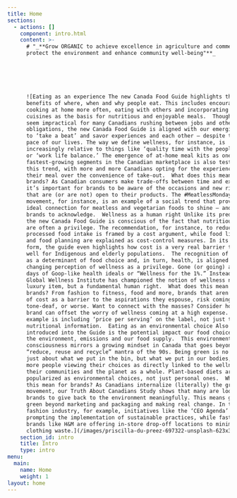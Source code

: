 ```yaml
---
title: Home
sections:
  - actions: []
    component: intro.html
    content: >-
      # "_**Grow ORGANIC to achieve excellence in agriculture and commerce,
      protect the environment and enhance community well-being"**_






      ![Eating as an experience The new Canada Food Guide highlights the
      benefits of where, when and why people eat. This includes encouraging
      cooking at home more often, eating with others and incorporating cultural
      cuisines as the basis for nutritious and enjoyable meals.  Though this may
      seem impractical for many Canadians rushing between jobs and other
      obligations, the new Canada Food Guide is aligned with our emerging desire
      to ‘take a beat’ and savor experiences and each other – despite the manic
      pace of our lives. The way we define wellness, for instance, is
      increasingly relative to things like ‘quality time with the people I love’
      or ‘work life balance.’ The emergence of at-home meal kits as one of the
      fastest-growing segments in the Canadian marketplace is also testament to
      this trend, with more and more Canadians opting for the experience of
      their meal over the convenience of take-out.  What does this mean for
      brands? As Canadian consumers make trade-offs between time and experience,
      it’s important for brands to be aware of the occasions and new rituals
      that are (or are not) open to their products. The #MeatlessMonday
      movement, for instance, is an example of a social trend that provides an
      ideal connection for meatless and vegetarian foods to shine – and for meat
      brands to acknowledge.  Wellness as a human right Unlike its predecessor,
      the new Canada Food Guide is conscious of the fact that nutritious choices
      are often a privilege. The recommendation, for instance, to reduce
      processed food intake is framed by a cost argument, while food literacy
      and food planning are explained as cost-control measures. In its long
      form, the guide even highlights how cost is a very real barrier to eating
      well for Indigenous and elderly populations.  The recognition of dollars
      as a determinant of food choice and, in turn, health, is aligned with our
      changing perception of wellness as a privilege. Gone (or going) are the
      days of Goop-like health ideals or “Wellness for the 1%.” Instead, the
      Global Wellness Institute has championed the notion of wellness not as a
      luxury item, but a fundamental human right.  What does this mean for
      brands? From fashion to fitness, food and more, brands that aren’t mindful
      of cost as a barrier to the aspirations they espouse, risk coming off as
      tone-deaf, or worse. Want to connect with the masses? Consider how your
      brand can offset the worry of wellness coming at a high expense. One
      example is including ‘price per serving’ on the label, not just the
      nutritional information.  Eating as an environmental choice Also newly
      introduced into the Guide is the potential impact our food choices have on
      the environment, emissions and our food supply.  This environmental
      consciousness mirrors a growing mindset in Canada that goes beyond the
      “reduce, reuse and recycle” mantra of the 90s. Being green is no longer
      just about what we put in the bin, but what we put in our bodies, with
      more people viewing their choices as directly linked to the wellness of
      their communities and the planet as a whole. Plant-based diets are being
      popularized as environmental choices, not just personal ones.  What does
      this mean for brands? As Canadians internalize (literally) the green
      movement, our Truth About Canadians Study shows that many are looking to
      brands to give back to the environment meaningfully. This means going
      green beyond marketing and packaging and making real change. In the
      fashion industry, for example, initiatives like the ‘CEO Agenda’ are
      prompting the implementation of sustainable practices, while fast-fashion
      brands like H&M are offering in-store drop-off locations to minimize
      clothing waste.](/images/priscilla-du-preez-697322-unsplash-623x350.jpg)
    section_id: intro
    title: Intro
    type: intro
menu:
  main:
    name: Home
    weight: 1
layout: home
---
```


